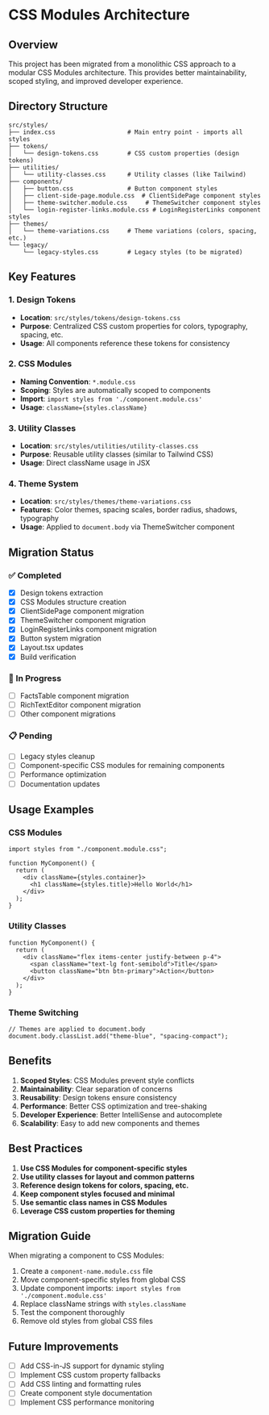 # CSS Modules Architecture

## Overview

This project has been migrated from a monolithic CSS approach to a modular CSS Modules architecture. This provides better maintainability, scoped styling, and improved developer experience.

## Directory Structure

```
src/styles/
├── index.css                    # Main entry point - imports all styles
├── tokens/
│   └── design-tokens.css        # CSS custom properties (design tokens)
├── utilities/
│   └── utility-classes.css      # Utility classes (like Tailwind)
├── components/
│   ├── button.css               # Button component styles
│   ├── client-side-page.module.css  # ClientSidePage component styles
│   ├── theme-switcher.module.css     # ThemeSwitcher component styles
│   └── login-register-links.module.css # LoginRegisterLinks component styles
├── themes/
│   └── theme-variations.css     # Theme variations (colors, spacing, etc.)
└── legacy/
    └── legacy-styles.css        # Legacy styles (to be migrated)
```

## Key Features

### 1. Design Tokens

- **Location**: `src/styles/tokens/design-tokens.css`
- **Purpose**: Centralized CSS custom properties for colors, typography, spacing, etc.
- **Usage**: All components reference these tokens for consistency

### 2. CSS Modules

- **Naming Convention**: `*.module.css`
- **Scoping**: Styles are automatically scoped to components
- **Import**: `import styles from './component.module.css'`
- **Usage**: `className={styles.className}`

### 3. Utility Classes

- **Location**: `src/styles/utilities/utility-classes.css`
- **Purpose**: Reusable utility classes (similar to Tailwind CSS)
- **Usage**: Direct className usage in JSX

### 4. Theme System

- **Location**: `src/styles/themes/theme-variations.css`
- **Features**: Color themes, spacing scales, border radius, shadows, typography
- **Usage**: Applied to `document.body` via ThemeSwitcher component

## Migration Status

### ✅ Completed

- [x] Design tokens extraction
- [x] CSS Modules structure creation
- [x] ClientSidePage component migration
- [x] ThemeSwitcher component migration
- [x] LoginRegisterLinks component migration
- [x] Button system migration
- [x] Layout.tsx updates
- [x] Build verification

### 🔄 In Progress

- [ ] FactsTable component migration
- [ ] RichTextEditor component migration
- [ ] Other component migrations

### 📋 Pending

- [ ] Legacy styles cleanup
- [ ] Component-specific CSS modules for remaining components
- [ ] Performance optimization
- [ ] Documentation updates

## Usage Examples

### CSS Modules

```tsx
import styles from "./component.module.css";

function MyComponent() {
  return (
    <div className={styles.container}>
      <h1 className={styles.title}>Hello World</h1>
    </div>
  );
}
```

### Utility Classes

```tsx
function MyComponent() {
  return (
    <div className="flex items-center justify-between p-4">
      <span className="text-lg font-semibold">Title</span>
      <button className="btn btn-primary">Action</button>
    </div>
  );
}
```

### Theme Switching

```tsx
// Themes are applied to document.body
document.body.classList.add("theme-blue", "spacing-compact");
```

## Benefits

1. **Scoped Styles**: CSS Modules prevent style conflicts
2. **Maintainability**: Clear separation of concerns
3. **Reusability**: Design tokens ensure consistency
4. **Performance**: Better CSS optimization and tree-shaking
5. **Developer Experience**: Better IntelliSense and autocomplete
6. **Scalability**: Easy to add new components and themes

## Best Practices

1. **Use CSS Modules for component-specific styles**
2. **Use utility classes for layout and common patterns**
3. **Reference design tokens for colors, spacing, etc.**
4. **Keep component styles focused and minimal**
5. **Use semantic class names in CSS Modules**
6. **Leverage CSS custom properties for theming**

## Migration Guide

When migrating a component to CSS Modules:

1. Create a `component-name.module.css` file
2. Move component-specific styles from global CSS
3. Update component imports: `import styles from './component.module.css'`
4. Replace className strings with `styles.className`
5. Test the component thoroughly
6. Remove old styles from global CSS files

## Future Improvements

- [ ] Add CSS-in-JS support for dynamic styling
- [ ] Implement CSS custom property fallbacks
- [ ] Add CSS linting and formatting rules
- [ ] Create component style documentation
- [ ] Implement CSS performance monitoring
